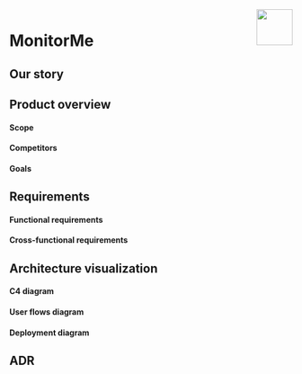 <img src="https://static.vecteezy.com/system/resources/previews/017/316/736/original/an-icon-of-health-monitor-in-modern-style-pulse-monitor-vector.jpg" align="right" height="64px" />

# MonitorMe

## Our story
## Product overview
#### Scope
#### Competitors 
#### Goals
## Requirements
#### Functional requirements
#### Cross-functional requirements 
## Architecture visualization
#### C4 diagram
#### User flows diagram
#### Deployment diagram
## ADR


